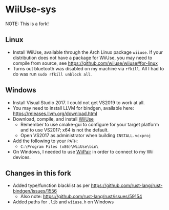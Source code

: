 # WiiUse-sys
NOTE: This is a fork!

## Linux
* Install WiiUse, available through the Arch Linux package `wiiuse`. If your distribution does not have a package for WiiUse, you may need to compile from source, see https://github.com/wiiuse/wiiuse#for-linux
* Turns out bluetooth was disabled on my machine via `rfkill`. All I had to do was run `sudo rfkill unblock all`. 

## Windows
* Install Visual Studio 2017. I could not get VS2019 to work at all.
* You may need to install LLVM for bindgen, available here: https://releases.llvm.org/download.html
* Download, compile, and install [WiiUse](https://github.com/wiiuse/wiiuse)
    * Remember to use cmake-gui to configure for your target platform and to use VS2017; x64 is not the default.
    * Open VS2017 as administrator when building `INSTALL.vcxproj`
* Add the following to your `PATH`:
    * `C:\Program Files (x86)\WiiUse\bin\`
* On Windows, I needed to use [WiiPair](https://github.com/jmandawg/wiipair) in order to connect to my Wii devices.

## Changes in this fork
* Added type/function blacklist as per https://github.com/rust-lang/rust-bindgen/issues/1556
    * Also note: https://github.com/rust-lang/rust/issues/59154
* Added paths for `.lib` and `wiiuse.h` on Windows